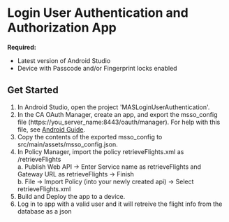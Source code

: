 # Login User Authentication and Authorization App

**Required:**
* Latest version of Android Studio
* Device with Passcode and/or Fingerprint locks enabled

## Get Started
1. In Android Studio, open the project 'MASLoginUserAuthentication'.
2. In the CA OAuth Manager, create an app, and export the msso_config file (https://you_server_name:8443/oauth/manager). For help with this file, see [Android Guide](http://techdocs.broadcom.com/content/broadcom/techdocs/us/en/ca-enterprise-software/layer7-api-management/mobile-sdk-for-ca-mobile-api-gateway/2-2.html).
3. Copy the contents of the exported msso_config to src/main/assets/msso_config.json.
4. In Policy Manager, import the policy retrieveFlights.xml as /retrieveFlights  
a. Publish Web API -> Enter Service name as retrieveFlights and Gateway URL as retrieveFlights -> Finish  
b. File -> Import Policy (into your newly created api) -> Select retrieveFlights.xml
5. Build and Deploy the app to a device.
6. Log in to app with a valid user and it will retreive the flight info from the database as a json

